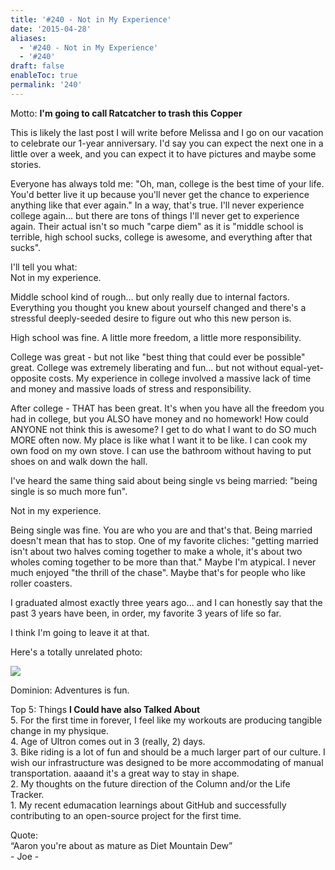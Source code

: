 ```yaml
---
title: '#240 - Not in My Experience'
date: '2015-04-28'
aliases:
  - '#240 - Not in My Experience'
  - '#240'
draft: false
enableToc: true
permalink: '240'
---
```


Motto: **I'm going to call Ratcatcher to trash this Copper**

  
This is likely the last post I will write before Melissa and I go on our vacation to celebrate our 1-year anniversary. I'd say you can expect the next one in a little over a week, and you can expect it to have pictures and maybe some stories.  
  
Everyone has always told me: "Oh, man, college is the best time of your life. You'd better live it up because you'll never get the chance to experience anything like that ever again." In a way, that's true. I'll never experience college again... but there are tons of things I'll never get to experience again. Their actual <message> isn't so much "carpe diem" as it is "middle school is terrible, high school sucks, college is awesome, and everything after that sucks".  
  
I'll tell you what:  
Not in my experience.  
  
Middle school <was> kind of rough... but only really due to internal factors. Everything you thought you knew about yourself changed and there's a stressful deeply-seeded desire to figure out who this new person is.  
  
High school was fine. A little more freedom, a little more responsibility.  
  
College was great - but not like "best thing that could ever be possible" great. College was extremely liberating and fun... but not without equal-yet-opposite costs. My experience in college involved a massive lack of time and money and massive loads of stress and responsibility.  
  
After college - THAT has been great. It's when you have all the freedom you had in college, but you ALSO have money and no homework! How could ANYONE not think this is awesome? I get to do what I want to do SO much MORE often now. My place is like what I want it to be like. I can cook my own food on my own stove. I can use the bathroom without having to put shoes on and walk down the hall.   
  
I've heard the same thing said about being single vs being married: "being single is so much more fun".  
  
Not in my experience.   
  
Being single was fine. You are who you are and that's that. Being married doesn't mean that has to stop. One of my favorite cliches: "getting married isn't about two halves coming together to make a whole, it's about two wholes coming together to be more than that." Maybe I'm atypical. I never much enjoyed "the thrill of the chase". Maybe that's for people who like roller coasters.  
  
I graduated almost exactly three years ago... and I can honestly say that the past 3 years have been, in order, my favorite 3 years of life so far.   
  
I think I'm going to leave it at that.  
  
Here's a totally unrelated photo:  
  
[![](http://1.bp.blogspot.com/-UEmdvpqZjB4/VUBY4pr1-UI/AAAAAAABsYY/4pEXWMxJ9AE/s1600/IMG_20150425_214151.jpg)](http://1.bp.blogspot.com/-UEmdvpqZjB4/VUBY4pr1-UI/AAAAAAABsYY/4pEXWMxJ9AE/s1600/IMG%5F20150425%5F214151.jpg)

  
Dominion: Adventures is fun.

  
Top 5: Things **I Could have also Talked About**  
5\. For the first time in forever, I feel like my workouts are producing tangible change in my physique.  
4\. Age of Ultron comes out in 3 (really, 2) days.  
3\. Bike riding is a lot of fun and should be a much larger part of our culture. I wish our infrastructure was designed to be more accommodating of manual transportation. aaaand it's a great way to stay in shape.  
2\. My thoughts on the future direction of the Column and/or the Life Tracker.  
1\. My recent edumacation learnings about GitHub and successfully contributing to an open-source project for the first time.

  
Quote:   
“Aaron you're about as mature as Diet Mountain Dew”  
\- Joe -

